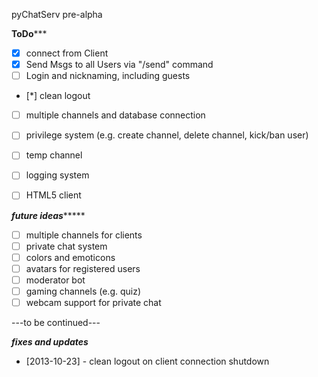 pyChatServ pre-alpha

********************************ToDo***********************************

- [x] connect from Client
- [x] Send Msgs to all Users via "/send" command
- [ ] Login and nicknaming, including guests
- [*] clean logout
- [ ] multiple channels and database connection
- [ ] privilege system (e.g. create channel, delete channel, kick/ban user)
- [ ] temp channel
- [ ] logging system

- [ ] HTML5 client

***************************future ideas********************************

- [ ] multiple channels for clients
- [ ] private chat system
- [ ] colors and emoticons
- [ ] avatars for registered users
- [ ] moderator bot
- [ ] gaming channels (e.g. quiz)
- [ ] webcam support for private chat

---to be continued---

***************************fixes and updates***************************

- [2013-10-23] - clean logout on client connection shutdown